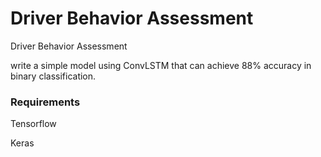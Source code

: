 # **Driver Behavior Assessment**

Driver Behavior Assessment

write a simple model using ConvLSTM that can achieve 88% accuracy in binary classification.

### Requirements

Tensorflow 

Keras 

